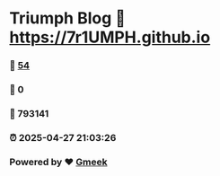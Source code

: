 # Triumph Blog :link: https://7r1UMPH.github.io 
### :page_facing_up: [54](https://7r1UMPH.github.io/tag.html) 
### :speech_balloon: 0 
### :hibiscus: 793141 
### :alarm_clock: 2025-04-27 21:03:26 
### Powered by :heart: [Gmeek](https://github.com/Meekdai/Gmeek)
